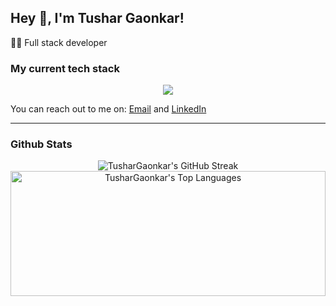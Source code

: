 ## Hey 👋, I'm Tushar Gaonkar!

🧑‍💻 Full stack developer

### My current tech stack

<p align="center">
  <a href="https://skillicons.dev">
    <img src="https://skillicons.dev/icons?i=typescript,javascript,react,redux,html,css,tailwind,nodejs,express,mongodb,postgresql,nginx,docker,supabase,cpp,c,vite,vercel,netlify" />
  </a>
</p>

You can reach out to me on: [Email](gaonkar.tushar0001@gmail.com) and [LinkedIn](https://www.linkedin.com/in/tushar-gaonkar24/)

---

### Github Stats

<div align="center">
    <img src="https://github-readme-streak-stats.herokuapp.com/?user=TusharGaonkar&theme=omni&hide_border=true" alt="TusharGaonkar's GitHub Streak" />

   <img src="https://github-readme-stats.vercel.app/api/top-langs/?username=TusharGaonkar&layout=compact&theme=omni" alt="TusharGaonkar's Top Languages" width="100%" height="200"/>
</div>
